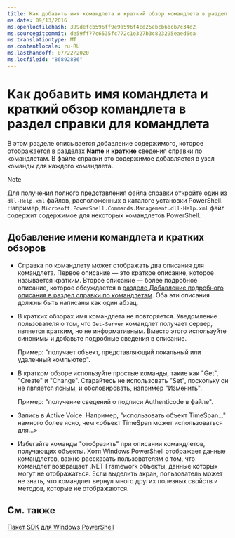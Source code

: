 ```yaml
---
title: Как добавить имя командлета и краткий обзор командлета в раздел справки для командлета
ms.date: 09/13/2016
ms.openlocfilehash: 399defcb596ff9e9a596f4cd25ebcb6bcb7c34d2
ms.sourcegitcommit: de59ff77c6535fc772c1e327b3c823295eaed6ea
ms.translationtype: MT
ms.contentlocale: ru-RU
ms.lasthandoff: 07/22/2020
ms.locfileid: "86892886"
---
```

# <a name="how-to-add-the-cmdlet-name-and-synopsis-to-a-cmdlet-help-topic"></a>Как добавить имя командлета и краткий обзор командлета в раздел справки для командлета

В этом разделе описывается добавление содержимого, которое отображается в разделах **Name** и **краткие** сведения справки по командлетам. В файле справки это содержимое добавляется в узел команды для каждого командлета.

> [!NOTE]
> Для получения полного представления файла справки откройте один из `dll-Help.xml` файлов, расположенных в каталоге установки PowerShell. Например, `Microsoft.PowerShell.Commands.Management.dll-Help.xml` файл содержит содержимое для некоторых командлетов PowerShell.

## <a name="to-add-the-cmdlet-name-and-a-synopsis"></a>Добавление имени командлета и кратких обзоров

- Справка по командлету может отображать два описания для командлета. Первое описание — это краткое описание, которое называется кратким. Второе описание — более подробное описание, которое обсуждается в [разделе Добавление подробного описания в раздел справки по командлетам](./how-to-add-a-cmdlet-description.md).
  Оба эти описания должны быть написаны как один абзац.

- В кратких обзорах имя командлета не повторяется. Уведомление пользователя о том, что `Get-Server` командлет получает сервер, является кратким, но не информативным. Вместо этого используйте синонимы и добавьте подробные сведения в описание.

  Пример: "получает объект, представляющий локальный или удаленный компьютер".

- В кратком обзоре используйте простые команды, такие как "Get", "Create" и "Change". Старайтесь не использовать "Set", поскольку он не является ясным, и обсловировать, например "Изменить".

  Пример: "получение сведений о подписи Authenticode в файле".

- Запись в Active Voice. Например, "использовать объект TimeSpan..." намного более ясно, чем «объект TimeSpan может использоваться для...»

- Избегайте команды "отобразить" при описании командлетов, получающих объекты. Хотя Windows PowerShell отображает данные командлетов, важно рассказать пользователям о том, что командлет возвращает .NET Framework объекты, данные которых могут не отображаться. Если выделить экран, пользователь может не знать, что командлет вернул много других полезных свойств и методов, которые не отображаются.

## <a name="see-also"></a>См. также

[Пакет SDK для Windows PowerShell](../windows-powershell-reference.md)
